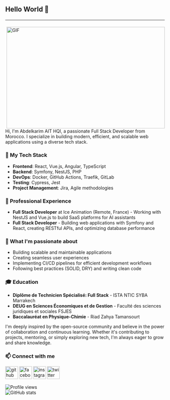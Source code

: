 ## Hello World 👋<hr/>
<img align="right" alt="GIF" src="https://github.com/ait-79i/images/blob/main/mine.gif" width="500" height="320" />

Hi, I'm Abdelkarim AIT HQI, a passionate Full Stack Developer from Morocco. I specialize in building modern, efficient, and scalable web applications using a diverse tech stack.

### 🚀 My Tech Stack
- **Frontend**: React, Vue.js, Angular, TypeScript
- **Backend**: Symfony, NestJS, PHP
- **DevOps**: Docker, GitHub Actions, Traefik, GitLab
- **Testing**: Cypress, Jest
- **Project Management**: Jira, Agile methodologies

### 💼 Professional Experience
- **Full Stack Developer** at Ice Animation (Remote, France) - Working with NestJS and Vue.js to build SaaS platforms for AI assistants
- **Full Stack Developer** - Building web applications with Symfony and React, creating RESTful APIs, and optimizing database performance

### 🌱 What I'm passionate about
- Building scalable and maintainable applications
- Creating seamless user experiences
- Implementing CI/CD pipelines for efficient development workflows
- Following best practices (SOLID, DRY) and writing clean code

### 🎓 Education
- **Diplôme de Technicien Spécialisé: Full Stack** - ISTA NTIC SYBA Marrakech
- **DEUG en Sciences Économiques et de Gestion** - Faculté des sciences juridiques et sociales FSJES
- **Baccalauréat en Physique-Chimie** - Riad Zahya Tamansourt

I'm deeply inspired by the open-source community and believe in the power of collaboration and continuous learning. Whether it's contributing to projects, mentoring, or simply exploring new tech, I'm always eager to grow and share knowledge.

### 📫 Connect with me
[<img src='https://cdn.jsdelivr.net/npm/simple-icons@3.0.1/icons/github.svg' alt='github' height='40'>](https://github.com/ait-79i)  [<img src='https://cdn.jsdelivr.net/npm/simple-icons@3.0.1/icons/facebook.svg' alt='facebook' height='40'>](https://www.facebook.com/100009116640205)  [<img src='https://cdn.jsdelivr.net/npm/simple-icons@3.0.1/icons/instagram.svg' alt='instagram' height='40'>](https://www.instagram.com/ait79i/)  [<img src='https://cdn.jsdelivr.net/npm/simple-icons@3.0.1/icons/twitter.svg' alt='twitter' height='40'>](https://twitter.com/@ait_79i)  

![Profile views](https://komarev.com/ghpvc/?username=ait-79i&color=green) 
<br/>
![GitHub stats](https://github-readme-stats.vercel.app/api?username=ait-79i&show_icons=true) 
